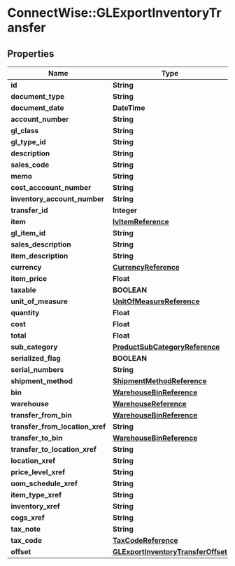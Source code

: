 # ConnectWise::GLExportInventoryTransfer

## Properties
Name | Type | Description | Notes
------------ | ------------- | ------------- | -------------
**id** | **String** |  | [optional] 
**document_type** | **String** |  | [optional] 
**document_date** | **DateTime** |  | [optional] 
**account_number** | **String** |  | [optional] 
**gl_class** | **String** |  | [optional] 
**gl_type_id** | **String** |  | [optional] 
**description** | **String** |  | [optional] 
**sales_code** | **String** |  | [optional] 
**memo** | **String** |  | [optional] 
**cost_acccount_number** | **String** |  | [optional] 
**inventory_account_number** | **String** |  | [optional] 
**transfer_id** | **Integer** |  | [optional] 
**item** | [**IvItemReference**](IvItemReference.md) |  | [optional] 
**gl_item_id** | **String** |  | [optional] 
**sales_description** | **String** |  | [optional] 
**item_description** | **String** |  | [optional] 
**currency** | [**CurrencyReference**](CurrencyReference.md) |  | [optional] 
**item_price** | **Float** |  | [optional] 
**taxable** | **BOOLEAN** |  | [optional] 
**unit_of_measure** | [**UnitOfMeasureReference**](UnitOfMeasureReference.md) |  | [optional] 
**quantity** | **Float** |  | [optional] 
**cost** | **Float** |  | [optional] 
**total** | **Float** |  | [optional] 
**sub_category** | [**ProductSubCategoryReference**](ProductSubCategoryReference.md) |  | [optional] 
**serialized_flag** | **BOOLEAN** |  | [optional] 
**serial_numbers** | **String** |  | [optional] 
**shipment_method** | [**ShipmentMethodReference**](ShipmentMethodReference.md) |  | [optional] 
**bin** | [**WarehouseBinReference**](WarehouseBinReference.md) |  | [optional] 
**warehouse** | [**WarehouseReference**](WarehouseReference.md) |  | [optional] 
**transfer_from_bin** | [**WarehouseBinReference**](WarehouseBinReference.md) |  | [optional] 
**transfer_from_location_xref** | **String** |  | [optional] 
**transfer_to_bin** | [**WarehouseBinReference**](WarehouseBinReference.md) |  | [optional] 
**transfer_to_location_xref** | **String** |  | [optional] 
**location_xref** | **String** |  | [optional] 
**price_level_xref** | **String** |  | [optional] 
**uom_schedule_xref** | **String** |  | [optional] 
**item_type_xref** | **String** |  | [optional] 
**inventory_xref** | **String** |  | [optional] 
**cogs_xref** | **String** |  | [optional] 
**tax_note** | **String** |  | [optional] 
**tax_code** | [**TaxCodeReference**](TaxCodeReference.md) |  | [optional] 
**offset** | [**GLExportInventoryTransferOffset**](GLExportInventoryTransferOffset.md) |  | [optional] 


